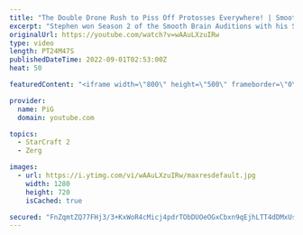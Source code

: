 ```yaml
---
title: "The Double Drone Rush to Piss Off Protosses Everywhere! | Smooth Brain Stephen #2 - StarCraft 2"
excerpt: "Stephen won Season 2 of the Smooth Brain Auditions with his Spawning Pool off creep game, which was 100% glassy. This new series is dedicated to his smoothness.  How Stephen won Season 2: https://youtu.be/1S7dlYy947Y Watch (A Collection of) Smooth Brains playlist: https://www.youtube.com/playlist?list=PLFUDU8AOevUeWp37P_P5JW5JafF6mlcqh"
originalUrl: https://youtube.com/watch?v=wAAuLXzuIRw
type: video
length: PT24M47S
publishedDateTime: 2022-09-01T02:53:00Z
heat: 50

featuredContent: "<iframe width=\"800\" height=\"500\" frameborder=\"0\" src=\"https://www.youtube.com/embed/wAAuLXzuIRw\" allow=\"accelerometer; autoplay; encrypted-media; gyroscope; picture-in-picture\" allowfullscreen></iframe>"

provider:
  name: PiG
  domain: youtube.com

topics:
  - StarCraft 2
  - Zerg

images:
  - url: https://i.ytimg.com/vi/wAAuLXzuIRw/maxresdefault.jpg
    width: 1280
    height: 720
    isCached: true

secured: "FnZqmtZQ77FHj3/3+KxWoR4cMicj4pdrTObDUOeOGxCbxn9qEjhLTT4dDMxUskrcXiuX5TGr48hN1HMnC9Ec+6XmwP5OHE9Bi6tcirBPcOZ6aswSQOYGJdMaP9Fq9AgEU20gE7srnPwp4nwUyTo0gSXgzmFgEybw8a59XpfpoIL6HrU9x/iLSAoPfqygWcZ09UrE7ea4dOn2y7Kg29VEdjPT9Hhx+ZTvuQgp+veMCG3JLeRwGSOfigPhy/R9Vw6hRWllwpILkwfsU3h4JxTzK0vJ38jSu6XtfDxmSz3EpKrVcnjE19c7C2Zv3LDUzCZULOzDdK7fz1qTfrJMdK/hNX07UHwsgwJYOtjtVe/1wuriWT+zd5Xtk4AuK/zqNwNyl8mgWrMXsfxr4BPN+ZIxA25V1G15EkE/yIlpXhKBhKc=;cAG20YSkRBZYRVSL7SRDbg=="
---
```


